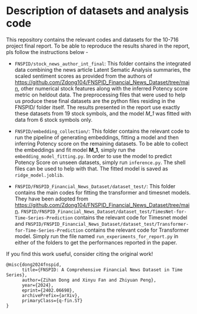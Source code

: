 # Description of datasets and analysis code

This repository contains the relevant codes and datasets for the 10-716 project final report. To be able to reproduce the results shared in the report, pls follow the instructions below - 

- `FNSPID/stock_news_author_int_final`: This folder contains the integrated data combining the news article Latent Sematic Analysis summaries, the scaled sentiment scores as provided from the authors of https://github.com/Zdong104/FNSPID_Financial_News_Dataset/tree/main, other numerical stock features along with the inferred Potency score metric on heldout data. The preprocessing files that were used to help us produce these final datasets are the python files residing in the FNSPID/ folder itself. The results presented in the report use exactly these datasets from 19 stock symbols, and the model *M_1* was fitted with data from 6 stock symbols only. 

- `FNSPID/embedding_collection/`: This folder contains the relevant code to run the pipeline of generating embeddings, fitting a model and then inferring Potency score on the remaining datasets. To be able to collect the embeddings and fit model **M_1**, simply run the `embedding_model_fitting.py`. In order to use the model to predict Potency Score on unseen datasets, simply run `inference.py`. The shell files can be used to help with that. The fitted model is saved as `ridge_model.joblib`.

- `FNSPID/FNSPID_Financial_News_Dataset/dataset_test/`: This folder contains the main codes for fitting the transformer and timesnet models. They have been adopted from https://github.com/Zdong104/FNSPID_Financial_News_Dataset/tree/main.  `FNSPID/FNSPID_Financial_News_Dataset/dataset_test/TimesNet-for-Time-Series-Prediction` contains the relevant code for Timesnet model and `FNSPID/FNSPID_Financial_News_Dataset/dataset_test/Transformer-for-Time-Series-Prediction` contains the relevant code for Transformer model. Simply run the file named `run_experiments_for_report.py` in either of the folders to get the performances reported in the paper.

If you find this work useful, consider citing the original work!

```
@misc{dong2024fnspid,
      title={FNSPID: A Comprehensive Financial News Dataset in Time Series}, 
      author={Zihan Dong and Xinyu Fan and Zhiyuan Peng},
      year={2024},
      eprint={2402.06698},
      archivePrefix={arXiv},
      primaryClass={q-fin.ST}
}
```


